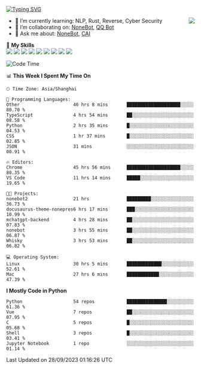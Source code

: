 [![Typing SVG](https://readme-typing-svg.herokuapp.com?size=25&duration=2500&color=8C43EA&vCenter=true&width=200&height=40&lines=Hi+there+%F0%9F%91%8B%F0%9F%8F%BB;I'm+yanyongyu)](https://git.io/typing-svg)

<a href="#">
  <img align="right" src="https://github-readme-stats.vercel.app/api?username=yanyongyu&count_private=true&show_icons=true&bg_color=15,f2f7fd,E0EAFC" />
</a>

- 🌱 I’m currently learning: NLP, Rust, Reverse, Cyber Security
- 👯 I’m collaborating on: [NoneBot](https://github.com/nonebot), [QQ Bot](https://github.com/Mrs4s/go-cqhttp)
- 💬 Ask me about: [NoneBot](https://github.com/nonebot), [CAI](https://github.com/cscs181/CAI)

🌟 **My Skills**  
![](https://img.shields.io/badge/-Python-3e74a2?style=flat-square&logo=Python&logoColor=fff)
![](https://img.shields.io/badge/-Node.js-339933?style=flat-square&logo=Node.js&logoColor=fff)
![](https://img.shields.io/badge/-Vue-4fc08d?style=flat-square&logo=Vue.js&logoColor=fff)
![](https://img.shields.io/badge/-React-2d98ce?style=flat-square&logo=React&logoColor=fff)
![](https://img.shields.io/badge/-Docker-2496ED?style=flat-square&logo=Docker&logoColor=fff)
![](https://img.shields.io/badge/-Linux-000000?style=flat-square&logo=Linux&logoColor=fff)
![](https://img.shields.io/badge/-MySQL-4479A1?style=flat-square&logo=MySQL&logoColor=fff)
![](https://img.shields.io/badge/-Redis-DC382D?style=flat-square&logo=Redis&logoColor=fff)
![](https://img.shields.io/badge/-MongoDB-47A248?style=flat-square&logo=MongoDB&logoColor=fff)

<!--START_SECTION:waka-->
![Code Time](http://img.shields.io/badge/Code%20Time-4%2C994%20hrs%203%20mins-blue)

📊 **This Week I Spent My Time On** 

```text
🕑︎ Time Zone: Asia/Shanghai

💬 Programming Languages: 
Other                    46 hrs 8 mins       ████████████████████░░░░░   80.70 % 
TypeScript               4 hrs 54 mins       ██░░░░░░░░░░░░░░░░░░░░░░░   08.58 % 
Python                   2 hrs 35 mins       █░░░░░░░░░░░░░░░░░░░░░░░░   04.53 % 
CSS                      1 hr 37 mins        █░░░░░░░░░░░░░░░░░░░░░░░░   02.85 % 
JSON                     31 mins             ░░░░░░░░░░░░░░░░░░░░░░░░░   00.91 % 

🔥 Editors: 
Chrome                   45 hrs 56 mins      ████████████████████░░░░░   80.35 % 
VS Code                  11 hrs 14 mins      █████░░░░░░░░░░░░░░░░░░░░   19.65 % 

🐱‍💻 Projects: 
nonebot2                 21 hrs              █████████░░░░░░░░░░░░░░░░   36.73 % 
docusaurus-theme-nonepres6 hrs 17 mins       ███░░░░░░░░░░░░░░░░░░░░░░   10.99 % 
mchatgpt-backend         4 hrs 28 mins       ██░░░░░░░░░░░░░░░░░░░░░░░   07.83 % 
nonebot                  3 hrs 55 mins       ██░░░░░░░░░░░░░░░░░░░░░░░   06.87 % 
Whisky                   3 hrs 53 mins       ██░░░░░░░░░░░░░░░░░░░░░░░   06.82 % 

💻 Operating System: 
Linux                    30 hrs 5 mins       █████████████░░░░░░░░░░░░   52.61 % 
Mac                      27 hrs 6 mins       ████████████░░░░░░░░░░░░░   47.39 % 
```

**I Mostly Code in Python** 

```text
Python                   54 repos            ███████████████░░░░░░░░░░   61.36 % 
Vue                      7 repos             ██░░░░░░░░░░░░░░░░░░░░░░░   07.95 % 
C                        5 repos             █░░░░░░░░░░░░░░░░░░░░░░░░   05.68 % 
Shell                    3 repos             █░░░░░░░░░░░░░░░░░░░░░░░░   03.41 % 
Jupyter Notebook         1 repo              ░░░░░░░░░░░░░░░░░░░░░░░░░   01.14 % 
```




 Last Updated on 28/09/2023 01:16:26 UTC
<!--END_SECTION:waka-->
